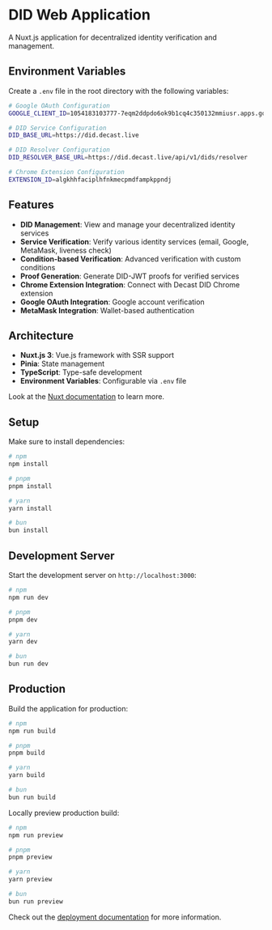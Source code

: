 # DID Web Application

A Nuxt.js application for decentralized identity verification and management.

## Environment Variables

Create a `.env` file in the root directory with the following variables:

```bash
# Google OAuth Configuration
GOOGLE_CLIENT_ID=1054183103777-7eqm2ddpdo6ok9b1cq4c350132mmiusr.apps.googleusercontent.com

# DID Service Configuration
DID_BASE_URL=https://did.decast.live

# DID Resolver Configuration
DID_RESOLVER_BASE_URL=https://did.decast.live/api/v1/dids/resolver

# Chrome Extension Configuration
EXTENSION_ID=algkhhfaciplhfnkmecpmdfampkppndj
```

## Features

- **DID Management**: View and manage your decentralized identity services
- **Service Verification**: Verify various identity services (email, Google, MetaMask, liveness check)
- **Condition-based Verification**: Advanced verification with custom conditions
- **Proof Generation**: Generate DID-JWT proofs for verified services
- **Chrome Extension Integration**: Connect with Decast DID Chrome extension
- **Google OAuth Integration**: Google account verification
- **MetaMask Integration**: Wallet-based authentication

## Architecture

- **Nuxt.js 3**: Vue.js framework with SSR support
- **Pinia**: State management
- **TypeScript**: Type-safe development
- **Environment Variables**: Configurable via `.env` file

Look at the [Nuxt documentation](https://nuxt.com/docs/getting-started/introduction) to learn more.

## Setup

Make sure to install dependencies:

```bash
# npm
npm install

# pnpm
pnpm install

# yarn
yarn install

# bun
bun install
```

## Development Server

Start the development server on `http://localhost:3000`:

```bash
# npm
npm run dev

# pnpm
pnpm dev

# yarn
yarn dev

# bun
bun run dev
```

## Production

Build the application for production:

```bash
# npm
npm run build

# pnpm
pnpm build

# yarn
yarn build

# bun
bun run build
```

Locally preview production build:

```bash
# npm
npm run preview

# pnpm
pnpm preview

# yarn
yarn preview

# bun
bun run preview
```

Check out the [deployment documentation](https://nuxt.com/docs/getting-started/deployment) for more information.
